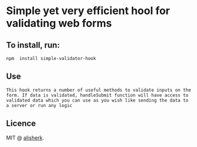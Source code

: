 # Simple yet very efficient hool for validating web forms

## To install, run: 
``
npm  install simple-validator-hook
``

## Use 
``
This hook returns a number of useful methods to validate inputs on the
form. If data is validated, handleSubmit function will have access to
validated data which you can use as you wish like sending the data
to a server or run any logic
``

## Licence 
MIT @ [alisherk](https://github.com/alisherk).
